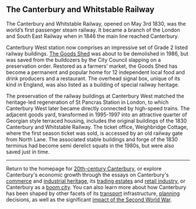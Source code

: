 <param ve-config title="20th-century Canterbury: Overview" banner="images/Millennium Banner.jpg" author="Richard Maltby" layout="vtl">
       
<param ve-entity eid="Q29303" aliases="Canterbury">
<param ve-entity eid="Q5033707" aliases="Canterbury and Whitstable Railway">
<param ve-entity eid="Q671106" aliases="Canterbury West">
<param ve-entity eid="Q26549468" aliases="Goods Shed">
<param ve-entity eid="Q26534028" aliases="Weighbridge Cottage">

## The Canterbury and Whitstable Railway

The Canterbury and Whitstable Railway, opened on May 3rd 1830, was the world’s first passenger steam railway. It became a branch of the London and South East Railway when in 1846 the main line reached Canterbury.
<param ve-image url="https://upload.wikimedia.org/wikipedia/commons/2/23/Whitstable_MAP28_2400.jpg" label="Railway map" attribution="Unknown author, Public Domain">

Canterbury West station now comprises an impressive set of Grade 2 listed railway buildings. [The Goods Shed](https://thegoodsshed.co.uk) was about to be demolished in 1986, but was saved from the bulldozers by the City Council slapping on a preservation order. Restored as a farmers’ market, the Goods Shed has become a permanent and popular home for 12 independent local food and drink producers and a restaurant. The overhead signal box, unique of its kind in England, was also listed as a building of special railway heritage. 
<param ve-image url="https://upload.wikimedia.org/wikipedia/commons/thumb/f/f7/Canterbury_West_Station_Signal_Box%2C_Edit_1.jpg/1600px-Canterbury_West_Station_Signal_Box%2C_Edit_1.jpg" label="Overhead box" attribution="Joshua Brown, CC BY-SA 2.0">

The preservation of the railway buildings at Canterbury West matched the heritage-led regeneration of St Pancras Station in London, to which Canterbury West later became directly connected by high-speed trains. The adjacent goods yard, transformed in 1995-1997 into an attractive quarter of Georgian style terraced housing, includes the original buildings of the 1830 Canterbury and Whitstable Railway. The ticket office, Weighbridge Cottage, where the first season ticket was sold, is accessed by an old railway gate from North Lane. The associated stable buildings and forge of the 1830 terminus had become semi derelict squats in the 1980s, but were also saved just in time.
<param ve-map center="Q26549468" zoom="15">

***

Return to the homepage for [20th-century Canterbury](/canterbury/20c-canterbury-home), or explore Canterbury's economic growth through the essays on Canterbury's [commerce](/Canterbury/20c-Canterbury-commerce) and [industrial heritage](/Canterbury/20c-Canterbury-industrial-heritage), its [trading estates](/Canterbury/20c-Canterbury-trading-estates) and [retail industry](/Canterbury/20c-Canterbury-retail-store), or Canterbury as a [boom city](/Canterbury/20c-Canterbury-boom-city). You can also learn more about how Canterbury has been shaped by other facets of its [transport](/Canterbury/20c-Canterbury-transport) infrastructure, [planning](/Canterbury/20c-Canterbury-planning) decisions, as well as the significant [impact of the Second World War](/Canterbury/20c-Canterbury-ww2).
